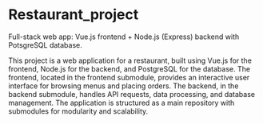 # Restaurant_project
Full-stack web app: Vue.js frontend + Node.js (Express) backend with PotsgreSQL database.

This project is a web application for a restaurant, built using Vue.js for the frontend, Node.js for the backend, and PostgreSQL for the database. The frontend, located in the frontend submodule, provides an interactive user interface for browsing menus and placing orders. The backend, in the backend submodule, handles API requests, data processing, and database management. The application is structured as a main repository with submodules for modularity and scalability.
